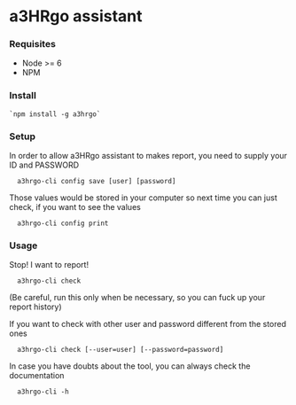 # a3HRgo assistant

### Requisites
- Node >= 6
- NPM

### Install

    `npm install -g a3hrgo`

### Setup

In order to allow a3HRgo assistant to makes report, you need to supply your ID and PASSWORD

```
  a3hrgo-cli config save [user] [password]
```

Those values would be stored in your computer so next time you can just check, if you want to see the values

```
  a3hrgo-cli config print
```

### Usage

Stop! I want to report!

```
  a3hrgo-cli check
```
(Be careful, run this only when be necessary, so you can fuck up your report history)

If you want to check with other user and password different from the stored ones

```
  a3hrgo-cli check [--user=user] [--password=password]
```
In case you have doubts about the tool, you can always check the documentation

```
  a3hrgo-cli -h
```
